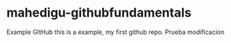 # mahedigu-githubfundamentals
Example GItHub
this is a example, my first github repo.
Prueba modificacion
